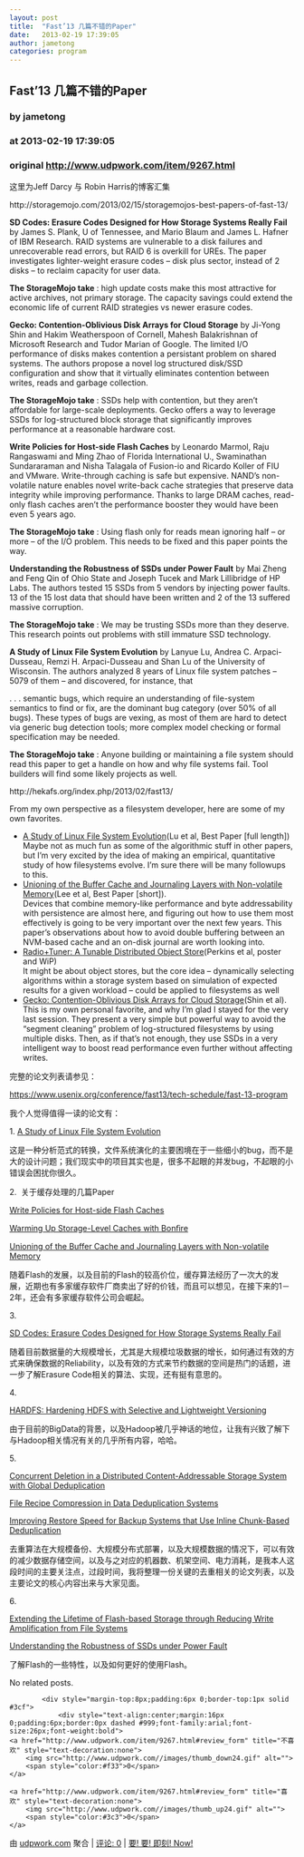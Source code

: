 ```yaml
---
layout: post
title:  "Fast’13 几篇不错的Paper"
date:   2013-02-19 17:39:05
author: jametong
categories: program
---
```


## Fast’13 几篇不错的Paper
### by jametong
### at 2013-02-19 17:39:05
### original <http://www.udpwork.com/item/9267.html>

<p>这里为Jeff Darcy 与 Robin Harris的博客汇集</p>
<p>http://storagemojo.com/2013/02/15/storagemojos-best-papers-of-fast-13/</p>
<p><strong>SD Codes: Erasure Codes Designed for How Storage Systems Really Fail</strong>
by James S. Plank, U of Tennessee, and Mario Blaum and James L. Hafner  of IBM Research. RAID systems are vulnerable to a disk failures and  unrecoverable read errors, but RAID 6 is overkill for UREs. The paper  investigates lighter-weight erasure codes – disk plus sector, instead of  2 disks – to reclaim capacity for user data.</p>
<p><strong>The StorageMojo take</strong>
: high update costs make this  most attractive for active archives, not primary storage. The capacity  savings could extend the economic life of current RAID strategies vs  newer erasure codes.</p>
<p><strong>Gecko: Contention-Oblivious Disk Arrays for Cloud Storage</strong>
by Ji-Yong Shin and Hakim Weatherspoon of Cornell, Mahesh Balakrishnan  of Microsoft Research and Tudor Marian of Google. The limited I/O  performance of disks makes contention a persistant problem on shared  systems. The authors propose a novel log structured disk/SSD  configuration and show that it virtually eliminates contention between  writes, reads and garbage collection.</p>
<p><strong>The StorageMojo take</strong>
: SSDs help with contention, but  they aren’t affordable for large-scale deployments. Gecko offers a way  to leverage SSDs for log-structured block storage that significantly  improves performance at a reasonable hardware cost.</p>
<p><strong>Write Policies for Host-side Flash Caches</strong>
by  Leonardo Marmol, Raju Rangaswami and Ming Zhao of Florida International  U., Swaminathan Sundararaman and Nisha Talagala of Fusion-io and Ricardo  Koller of FIU and VMware. Write-through caching is safe but expensive.  NAND’s non-volatile nature enables novel write-back cache strategies  that preserve data integrity while improving performance. Thanks to  large DRAM caches, read-only flash caches aren’t the performance booster  they would have been even 5 years ago.</p>
<p><strong>The StorageMojo take</strong>
: Using flash only for reads  mean ignoring half – or more – of the I/O problem. This needs to be  fixed and this paper points the way.</p>
<p><strong>Understanding the Robustness of SSDs under Power Fault</strong>
by Mai Zheng and Feng Qin of Ohio State and Joseph Tucek and Mark  Lillibridge of HP Labs. The authors tested 15 SSDs from 5 vendors by  injecting power faults. 13 of the 15 lost data that should have been  written and 2 of the 13 suffered massive corruption.</p>
<p><strong>The StorageMojo take</strong>
: We may be trusting SSDs more than they deserve. This research points out problems with still immature SSD technology.</p>
<p><strong>A Study of Linux File System Evolution</strong>
by  Lanyue Lu, Andrea C. Arpaci-Dusseau, Remzi H. Arpaci-Dusseau and Shan Lu  of the University of Wisconsin. The authors analyzed 8 years of Linux  file system patches – 5079 of them – and discovered, for instance, that</p>
<p>. . . semantic bugs, which require an understanding of file-system  semantics to find or fix, are the dominant bug category (over 50% of all  bugs). These types of bugs are vexing, as most of them are hard to  detect via generic bug detection tools; more complex model checking or  formal specification may be needed.</p>
<p><strong>The StorageMojo take</strong>
: Anyone building or maintaining  a file system should read this paper to get a handle on how and why  file systems fail. Tool builders will find some likely projects as well.</p>
<p>http://hekafs.org/index.php/2013/02/fast13/</p>
<p>From my own perspective as a filesystem developer, here are some of my own favorites.</p>
<ul><li><a href="https://www.usenix.org/conference/fast13/study-linux-file-system-evolution">A Study of Linux File System Evolution</a>(Lu et al, Best Paper [full length])
<br>
Maybe  not as much fun as some of the algorithmic stuff in other papers, but  I’m very excited by the idea of making an empirical, quantitative study  of how filesystems evolve.  I’m sure there will be many followups to  this.</li>
<li><a href="https://www.usenix.org/conference/fast13/unioning-buffer-cache-and-journaling-layers-non-volatile-memory">Unioning of the Buffer Cache and Journaling Layers with Non-volatile Memory</a>(Lee et al, Best Paper [short]).
<br>
Devices  that combine memory-like performance and byte addressability with  persistence are almost here, and figuring out how to use them most  effectively is going to be very important over the next few years.  This  paper’s observations about how to avoid double buffering between an  NVM-based cache and an on-disk journal are worth looking into.</li>
<li><a href="https://www.usenix.org/system/files/fastpw13-final26.pdf">Radio+Tuner: A Tunable Distributed Object Store</a>(Perkins et al, poster and WiP)
<br>
It  might be about object stores, but the core idea – dynamically selecting  algorithms within a storage system based on simulation of expected  results for a given workload – could be applied to filesystems as well</li>
<li><a href="https://www.usenix.org/conference/fast13/contention-oblivious-disk-arrays-cloud-storage">Gecko: Contention-Oblivious Disk Arrays for Cloud Storage</a>(Shin et al).
<br>
This  is my own personal favorite, and why I’m glad I stayed for the very  last session.  They present a very simple but powerful way to avoid the  “segment cleaning” problem of log-structured filesystems by using  multiple disks.  Then, as if that’s not enough, they use SSDs in a very  intelligent way to boost read performance even further without affecting  writes.</li>
</ul>
<p>完整的论文列表请参见：</p>
<p><a href="https://www.usenix.org/conference/fast13/tech-schedule/fast-13-program" title="Fast 2013">https://www.usenix.org/conference/fast13/tech-schedule/fast-13-program</a></p>
<p>我个人觉得值得一读的论文有：</p>
<p>1. <a href="https://www.usenix.org/system/files/conference/fast13/fast13-final75_0.pdf">A Study of Linux File System Evolution</a></p>
<p>这是一种分析范式的转换，文件系统演化的主要困境在于一些细小的bug，而不是大的设计问题；我们现实中的项目其实也是，很多不起眼的并发bug，不起眼的小错误会困扰你很久。</p>
<p>2.  关于缓存处理的几篇Paper</p>
<p><a href="https://www.usenix.org/conference/fast13/write-policies-host-side-flash-caches">Write Policies for Host-side Flash Caches</a></p>
<p><a href="https://www.usenix.org/conference/fast13/warming-storage-level-caches-bon%EF%AC%81re">Warming Up Storage-Level Caches with Bonﬁre</a></p>
<p><a href="https://www.usenix.org/conference/fast13/unioning-buffer-cache-and-journaling-layers-non-volatile-memory">Unioning of the Buffer Cache and Journaling Layers with Non-volatile Memory</a></p>
<p>随着Flash的发展，以及目前的Flash的较高价位，缓存算法经历了一次大的发展，近期也有多家缓存软件厂商卖出了好的价钱，而且可以想见，在接下来的1－2年，还会有多家缓存软件公司会崛起。</p>
<p>3.</p>
<p><a href="https://www.usenix.org/conference/fast13/sd-codes-erasure-codes-designed-how-storage-systems-really-fail">SD Codes: Erasure Codes Designed for How Storage Systems Really Fail</a></p>
<p>随着目前数据量的大规模增长，尤其是大规模垃圾数据的增长，如何通过有效的方式来确保数据的Reliability，以及有效的方式来节约数据的空间是热门的话题，进一步了解Erasure Code相关的算法、实现，还有挺有意思的。</p>
<p>4.</p>
<p><a href="https://www.usenix.org/conference/fast13/hardfs-hardening-hdfs-selective-and-lightweight-versioning">HARDFS: Hardening HDFS with Selective and Lightweight Versioning</a></p>
<p>由于目前的BigData的背景，以及Hadoop被几乎神话的地位，让我有兴致了解下与Hadoop相关情况有关的几乎所有内容，哈哈。</p>
<p>5.</p>
<p><a href="https://www.usenix.org/conference/fast13/concurrent-deletion-distributed-content-addressable-storage-system-global">Concurrent Deletion in a Distributed Content-Addressable Storage System with Global Deduplication</a></p>
<p><a href="https://www.usenix.org/conference/fast13/file-recipe-compression-data-deduplication-systems">File Recipe Compression in Data Deduplication Systems</a></p>
<p><a href="https://www.usenix.org/conference/fast13/improving-restore-speed-backup-systems-use-inline-chunk-based-deduplication">Improving Restore Speed for Backup Systems that Use Inline Chunk-Based Deduplication</a></p>
<p>去重算法在大规模备份、大规模分布式部署，以及大规模数据的情况下，可以有效的减少数据存储空间，以及与之对应的机器数、机架空间、电力消耗，是我本人这段时间的主要关注点，过段时间，我将整理一份关键的去重相关的论文列表，以及主要论文的核心内容出来与大家见面。</p>
<p>6.</p>
<p><a href="https://www.usenix.org/conference/fast13/extending-lifetime-flash-based-storage-through-reducing-write-amplification-file">Extending the Lifetime of Flash-based Storage through Reducing Write Amplification from File Systems</a></p>
<p><a href="https://www.usenix.org/conference/fast13/understanding-robustness-ssds-under-power-fault">Understanding the Robustness of SSDs under Power Fault</a></p>
<p>了解Flash的一些特性，以及如何更好的使用Flash。</p>
<p>No related posts.</p>

			<div style="margin-top:8px;padding:6px 0;border-top:1px solid #3cf">
				<div style="text-align:center;margin:16px 0;padding:6px;border:0px dashed #999;font-family:arial;font-size:26px;font-weight:bold">
	<a href="http://www.udpwork.com/item/9267.html#review_form" title="不喜欢" style="text-decoration:none">
		<img src="http://www.udpwork.com//images/thumb_down24.gif" alt="">
		<span style="color:#f33">0</span>
	</a>
	   
	<a href="http://www.udpwork.com/item/9267.html#review_form" title="喜欢" style="text-decoration:none">
		<img src="http://www.udpwork.com//images/thumb_up24.gif" alt="">
		<span style="color:#3c3">0</span>
	</a>
</div>				<p>
					由 <a href="http://www.udpwork.com/">udpwork.com</a> 聚合
					|
					<a href="http://www.udpwork.com/item/9267.html#reviews">评论: 0</a>
					|
					<a href="http://www.jikenow.com/">要! 要! 即刻! Now!</a>
				</p>
			</div>